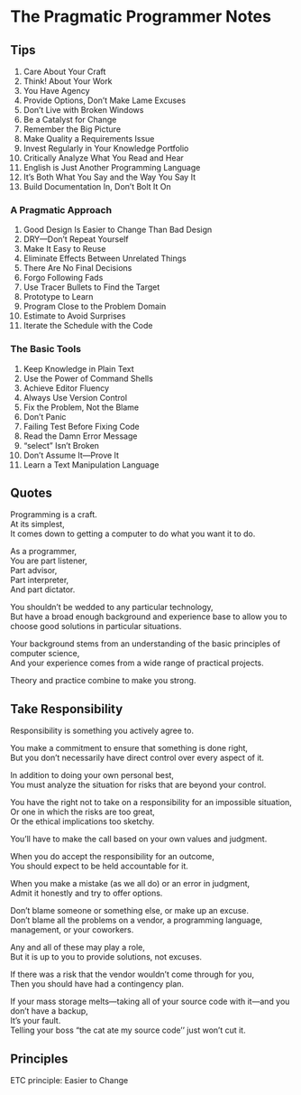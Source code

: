 # The Pragmatic Programmer Notes

## Tips

1. Care About Your Craft
1. Think! About Your Work
1. You Have Agency
1. Provide Options, Don’t Make Lame Excuses
1. Don’t Live with Broken Windows
1. Be a Catalyst for Change
1. Remember the Big Picture
1. Make Quality a Requirements Issue
1. Invest Regularly in Your Knowledge Portfolio
1. Critically Analyze What You Read and Hear
1. English is Just Another Programming Language
1. It’s Both What You Say and the Way You Say It
1. Build Documentation In, Don’t Bolt It On

### A Pragmatic Approach

1. Good Design Is Easier to Change Than Bad Design
1. DRY—Don’t Repeat Yourself
1. Make It Easy to Reuse
1. Eliminate Effects Between Unrelated Things
1. There Are No Final Decisions
1. Forgo Following Fads
1. Use Tracer Bullets to Find the Target
1. Prototype to Learn
1. Program Close to the Problem Domain
1. Estimate to Avoid Surprises
1. Iterate the Schedule with the Code

### The Basic Tools

1. Keep Knowledge in Plain Text
1. Use the Power of Command Shells
1. Achieve Editor Fluency
1. Always Use Version Control
1. Fix the Problem, Not the Blame
1. Don’t Panic
1. Failing Test Before Fixing Code
1. Read the Damn Error Message
1. “select” Isn’t Broken
1. Don’t Assume It—Prove It
1. Learn a Text Manipulation Language

## Quotes

Programming is a craft.  
At its simplest,  
It comes down to getting a computer to do what you want it to do.

As a programmer,  
You are part listener,  
Part advisor,  
Part interpreter,  
And part dictator.

You shouldn’t be wedded to any particular technology,  
But have a broad enough background and experience base to allow you to choose good solutions in particular situations.

Your background stems from an understanding of the basic principles of computer science,  
And your experience comes from a wide range of practical projects.

Theory and practice combine to make you strong.

## Take Responsibility

Responsibility is something you actively agree to.

You make a commitment to ensure that something is done right,  
But you don’t necessarily have direct control over every aspect of it.

In addition to doing your own personal best,  
You must analyze the situation for risks that are beyond your control.

You have the right not to take on a responsibility for an impossible situation,  
Or one in which the risks are too great,  
Or the ethical implications too sketchy.

You’ll have to make the call based on your own values and judgment.

When you do accept the responsibility for an outcome,  
You should expect to be held accountable for it.

When you make a mistake (as we all do) or an error in judgment,  
Admit it honestly and try to offer options.

Don’t blame someone or something else, or make up an excuse.  
Don’t blame all the problems on a vendor, a programming language, management, or your coworkers.

Any and all of these may play a role,  
But it is up to you to provide solutions, not excuses.

If there was a risk that the vendor wouldn’t come through for you,  
Then you should have had a contingency plan.

If your mass storage melts—taking all of your source code with it—and you don’t have a backup,  
It’s your fault.  
Telling your boss “the cat ate my source code’’ just won’t cut it.

## Principles

ETC principle: Easier to Change
